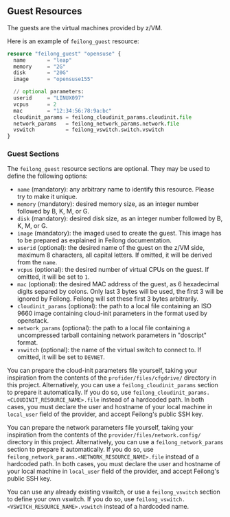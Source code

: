 ## Guest Resources

The guests are the virtual machines provided by z/VM.

Here is an example of `feilong_guest` resource:

```terraform
resource "feilong_guest" "opensuse" {
  name       = "leap"
  memory     = "2G"
  disk       = "20G"
  image      = "opensuse155"

  // optional parameters:
  userid     = "LINUX097"
  vcpus      = 2
  mac        = "12:34:56:78:9a:bc"
  cloudinit_params = feilong_cloudinit_params.cloudinit.file
  network_params   = feilong_network_params.network.file
  vswitch          = feilong_vswitch.switch.vswitch
}
```


### Guest Sections

The `feilong_guest` resource sections are optional. They may be used to define the following options:

 * `name` (mandatory): any arbitrary name to identify this resource. Please try to make it unique.
 * `memory` (mandatory): desired memory size, as an integer number followed by B, K, M, or G.
 * `disk` (mandatory): desired disk size, as an integer number followed by B, K, M, or G.
 * `image` (mandatory): the imaged used to create the guest. This image has to be prepared as explained in Feilong documentation.
 * `userid` (optional): the desired name of the guest on the z/VM side, maximum 8 characters, all capital letters. If omitted, it will be derived from the `name`.
 * `vcpus` (optional): the desired number of virtual CPUs on the guest. If omitted, it will be set to `1`.
 * `mac` (optional): the desired MAC address of the guest, as 6 hexadecimal digits separed by colons. Only last 3 bytes will be used, the first 3 will be ignored by Feilong. Feilong will set these first 3 bytes arbitrarily.
 * `cloudinit_params` (optional): the path to a local file containing an ISO 9660 image containing cloud-init parameters in the format used by openstack.
 * `network_params` (optional): the path to a local file containing a uncompressed tarball containing network parameters in "doscript" format.
 * `vswitch` (optional): the name of the virtual switch to connect to. If omitted, it will be set to `DEVNET`.

You can prepare the cloud-init parameters file yourself, taking your inspiration from the contents of the `profider/files/cfgdrive/` directory in this project. Alternatively, you can use a `feilong_cloudinit_params` section to prepare it automatically. If you do so, use `feilong_cloudinit_params.<CLOUDINIT_RESOURCE_NAME>.file` instead of a hardcoded path.
In both cases, you must declare the user and hostname of your local machine in `local_user` field of the provider, and accept Feilong's public SSH key.

You can prepare the network parameters file yourself, taking your inspiration from the contents of the `provider/files/network.config/` directory in this project. Alternatively, you can use a `feilong_network_params` section to prepare it automatically. If you do so, use `feilong_network_params.<NETWORK_RESOURCE_NAME>.file` instead of a hardcoded path.
In both cases, you must declare the user and hostname of your local machine in `local_user` field of the provider, and accept Feilong's public SSH key.

You can use any already existing vswitch, or use a `feilong_vswitch` section to define your own vswitch. If you do so, use `feilong_vswitch.<VSWITCH_RESOURCE_NAME>.vswitch` instead of a hardcoded name.
